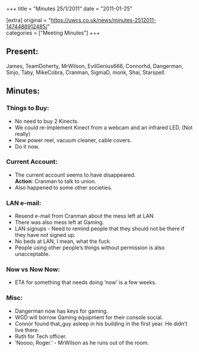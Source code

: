 +++
title = "Minutes 25/1/2011"
date = "2011-01-25"

[extra]
original = "https://uwcs.co.uk/news/minutes-2512011-1474488912485/"    
categories = ["Meeting Minutes"]
+++

## Present:

James, TeamDoherty, MrWilson, EvilGenius666, Connorhd, Dangerman, Sinjo, Taby, MikeCobra, Cranman, SigmaD, monk, Shai, Starspell.

## Minutes:

### Things to Buy:

  - No need to buy 2 Kinects.
  - We could re-implement Kinect from a webcam and an infrared LED. (Not really)
  - New power reel, vacuum cleaner, cable covers.
  - Do it now.

### Current Account:

  - The current account seems to have disappeared.  
    **Action**: Cranman to talk to union.
  - Also happened to some other societies.

### LAN e-mail:

  - Resend e-mail from Cranman about the mess left at LAN
  - There was also mess left at Gaming.
  - LAN signups - Need to remind people that they should not be there if they have not signed up.
  - No beds at LAN, I mean, what the fuck.
  - People using other people’s things without permission is also unacceptable.

### Now vs Now Now:

  - ETA for something that needs doing ‘now’ is a few weeks.

### Misc:

  - Dangerman now has keys for gaming.
  - WGD will borrow Gaming equipment for their console social.
  - Connor found that\_guy asleep in his building in the first year. He didn’t live there.
  - Ruth for Tech officer.
  - ’Noooo, Roger.’ - MrWilson as he runs out of the room.
